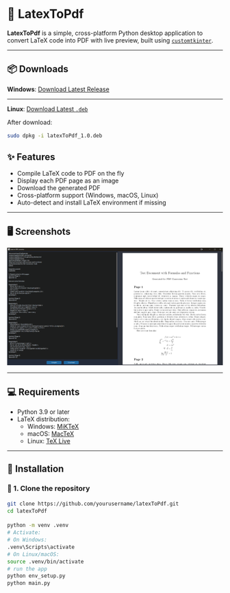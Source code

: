 # 📄 LatexToPdf

**LatexToPdf** is a simple, cross-platform Python desktop application to convert LaTeX code into PDF with live preview, built using [`customtkinter`](https://github.com/TomSchimansky/CustomTkinter).

---

## 📦 Downloads 

**Windows**: [Download Latest Release](https://github.com/yourusername/latexToPdf/releases/latest)

---

**Linux**: [Download Latest `.deb`](https://github.com/khalildim/latexToPdf/compare/v1...v1.0.1)

After download:
```bash
sudo dpkg -i latexToPdf_1.0.deb

```
## ✨ Features

- Compile LaTeX code to PDF on the fly
- Display each PDF page as an image
- Download the generated PDF
- Cross-platform support (Windows, macOS, Linux)
- Auto-detect and install LaTeX environment if missing

---

## 🖥️ Screenshots

![LatexToPdf Screenshot](screenshots/preview.png)

---

## 💻 Requirements

- Python 3.9 or later
- LaTeX distribution:
  - Windows: [MiKTeX](https://miktex.org)
  - macOS: [MacTeX](https://tug.org/mactex/)
  - Linux: [TeX Live](https://tug.org/texlive/)

---

## 🚀 Installation

### 🔧 1. Clone the repository

```bash
git clone https://github.com/yourusername/latexToPdf.git
cd latexToPdf

python -m venv .venv
# Activate:
# On Windows:
.venv\Scripts\activate
# On Linux/macOS:
source .venv/bin/activate
# run the app
python env_setup.py
python main.py

